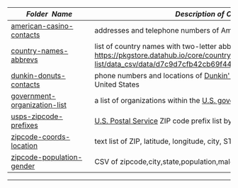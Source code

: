 |&nbsp;&nbsp;&nbsp;&nbsp;&nbsp;&nbsp;&nbsp;&nbsp;_Folder&nbsp;&nbsp;Name_&nbsp;&nbsp;&nbsp;&nbsp;&nbsp;&nbsp;&nbsp;&nbsp;| _Description of Contents_
|:------------------------|--------------------------------------------------------------------------------------------------------------------------------------------------------
| [american-casino-contacts](american-casino-contacts.csv) |  addresses and telephone numbers of American casinos circa 2007 
| [country-names-abbrevs](country-names-abbrevs.csv) |  list of country names with two-letter abbreviations <https://pkgstore.datahub.io/core/country-list/data_csv/data/d7c9d7cfb42cb69f4422dec222dbbaa8/data_csv.csv> 
| [dunkin-donuts-contacts](dunkin-donuts-contacts.csv.xz) |  phone numbers and locations of [Dunkin' Donuts](https://dunkindonuts.com) franchises across the United States 
| [government-organization-list](government-organization-list.txt) |  a list of organizations within the [U.S. government](https://usa.gov) 
| [usps-zipcode-prefixes](usps-zipcode-prefixes.txt) |  [U.S. Postal Service](https://usps.com) ZIP code prefix list by location 
| [zipcode-coords-location](zipcode-coords-location.txt.xz) |  text list of ZIP, latitude, longitude, city, ST 
| [zipcode-population-gender](zipcode-population-gender.csv.xz) |  CSV of zipcode,city,state,population,males,females 

* * *

